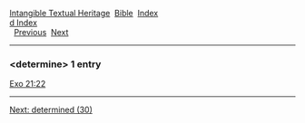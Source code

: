 [Intangible Textual Heritage](../../index)  [Bible](../index) 
[Index](index)   
[d Index](_d_)  
  [Previous](c03089)  [Next](c03091) 

------------------------------------------------------------------------

### &lt;determine&gt; 1 entry

[Exo 21:22](../kjv/exo021.htm#022)  

------------------------------------------------------------------------

[Next: determined (30)](c03091)
